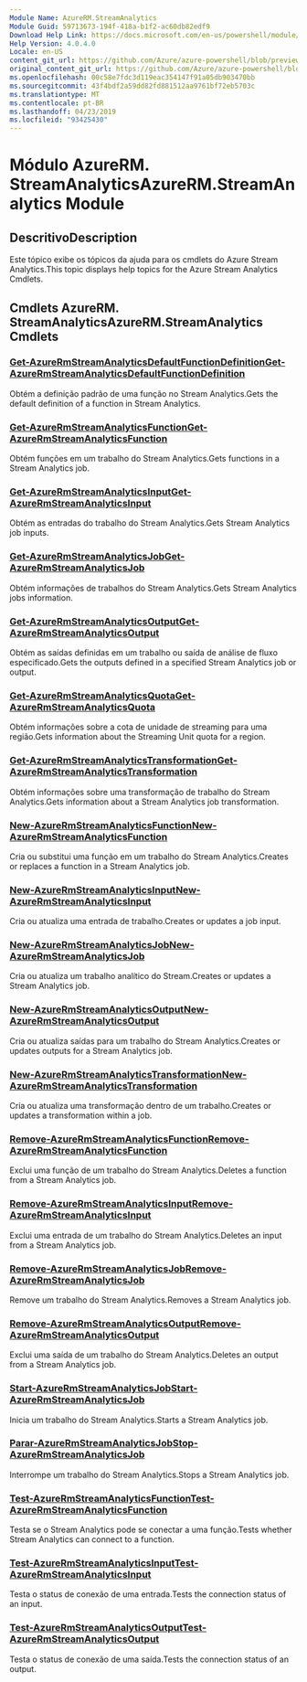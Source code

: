 ```yaml
---
Module Name: AzureRM.StreamAnalytics
Module Guid: 59713673-194f-418a-b1f2-ac60db82edf9
Download Help Link: https://docs.microsoft.com/en-us/powershell/module/azurerm.streamanalytics
Help Version: 4.0.4.0
Locale: en-US
content_git_url: https://github.com/Azure/azure-powershell/blob/preview/src/ResourceManager/StreamAnalytics/Commands.StreamAnalytics/help/AzureRM.StreamAnalytics.md
original_content_git_url: https://github.com/Azure/azure-powershell/blob/preview/src/ResourceManager/StreamAnalytics/Commands.StreamAnalytics/help/AzureRM.StreamAnalytics.md
ms.openlocfilehash: 00c58e7fdc3d119eac354147f91a05db903470bb
ms.sourcegitcommit: 43f4bdf2a59dd82fd881512aa9761bf72eb5703c
ms.translationtype: MT
ms.contentlocale: pt-BR
ms.lasthandoff: 04/23/2019
ms.locfileid: "93425430"
---
```

# <span data-ttu-id="1e7f6-101">Módulo AzureRM. StreamAnalytics</span><span class="sxs-lookup"><span data-stu-id="1e7f6-101">AzureRM.StreamAnalytics Module</span></span>
## <span data-ttu-id="1e7f6-102">Descritivo</span><span class="sxs-lookup"><span data-stu-id="1e7f6-102">Description</span></span>
<span data-ttu-id="1e7f6-103">Este tópico exibe os tópicos da ajuda para os cmdlets do Azure Stream Analytics.</span><span class="sxs-lookup"><span data-stu-id="1e7f6-103">This topic displays help topics for the Azure Stream Analytics Cmdlets.</span></span>

## <span data-ttu-id="1e7f6-104">Cmdlets AzureRM. StreamAnalytics</span><span class="sxs-lookup"><span data-stu-id="1e7f6-104">AzureRM.StreamAnalytics Cmdlets</span></span>
### [<span data-ttu-id="1e7f6-105">Get-AzureRmStreamAnalyticsDefaultFunctionDefinition</span><span class="sxs-lookup"><span data-stu-id="1e7f6-105">Get-AzureRmStreamAnalyticsDefaultFunctionDefinition</span></span>](Get-AzureRmStreamAnalyticsDefaultFunctionDefinition.md)
<span data-ttu-id="1e7f6-106">Obtém a definição padrão de uma função no Stream Analytics.</span><span class="sxs-lookup"><span data-stu-id="1e7f6-106">Gets the default definition of a function in Stream Analytics.</span></span>

### [<span data-ttu-id="1e7f6-107">Get-AzureRmStreamAnalyticsFunction</span><span class="sxs-lookup"><span data-stu-id="1e7f6-107">Get-AzureRmStreamAnalyticsFunction</span></span>](Get-AzureRmStreamAnalyticsFunction.md)
<span data-ttu-id="1e7f6-108">Obtém funções em um trabalho do Stream Analytics.</span><span class="sxs-lookup"><span data-stu-id="1e7f6-108">Gets functions in a Stream Analytics job.</span></span>

### [<span data-ttu-id="1e7f6-109">Get-AzureRmStreamAnalyticsInput</span><span class="sxs-lookup"><span data-stu-id="1e7f6-109">Get-AzureRmStreamAnalyticsInput</span></span>](Get-AzureRmStreamAnalyticsInput.md)
<span data-ttu-id="1e7f6-110">Obtém as entradas do trabalho do Stream Analytics.</span><span class="sxs-lookup"><span data-stu-id="1e7f6-110">Gets Stream Analytics job inputs.</span></span>

### [<span data-ttu-id="1e7f6-111">Get-AzureRmStreamAnalyticsJob</span><span class="sxs-lookup"><span data-stu-id="1e7f6-111">Get-AzureRmStreamAnalyticsJob</span></span>](Get-AzureRmStreamAnalyticsJob.md)
<span data-ttu-id="1e7f6-112">Obtém informações de trabalhos do Stream Analytics.</span><span class="sxs-lookup"><span data-stu-id="1e7f6-112">Gets Stream Analytics jobs information.</span></span>

### [<span data-ttu-id="1e7f6-113">Get-AzureRmStreamAnalyticsOutput</span><span class="sxs-lookup"><span data-stu-id="1e7f6-113">Get-AzureRmStreamAnalyticsOutput</span></span>](Get-AzureRmStreamAnalyticsOutput.md)
<span data-ttu-id="1e7f6-114">Obtém as saídas definidas em um trabalho ou saída de análise de fluxo especificado.</span><span class="sxs-lookup"><span data-stu-id="1e7f6-114">Gets the outputs defined in a specified Stream Analytics job or output.</span></span>

### [<span data-ttu-id="1e7f6-115">Get-AzureRmStreamAnalyticsQuota</span><span class="sxs-lookup"><span data-stu-id="1e7f6-115">Get-AzureRmStreamAnalyticsQuota</span></span>](Get-AzureRmStreamAnalyticsQuota.md)
<span data-ttu-id="1e7f6-116">Obtém informações sobre a cota de unidade de streaming para uma região.</span><span class="sxs-lookup"><span data-stu-id="1e7f6-116">Gets information about the Streaming Unit quota for a region.</span></span>

### [<span data-ttu-id="1e7f6-117">Get-AzureRmStreamAnalyticsTransformation</span><span class="sxs-lookup"><span data-stu-id="1e7f6-117">Get-AzureRmStreamAnalyticsTransformation</span></span>](Get-AzureRmStreamAnalyticsTransformation.md)
<span data-ttu-id="1e7f6-118">Obtém informações sobre uma transformação de trabalho do Stream Analytics.</span><span class="sxs-lookup"><span data-stu-id="1e7f6-118">Gets information about a Stream Analytics job transformation.</span></span>

### [<span data-ttu-id="1e7f6-119">New-AzureRmStreamAnalyticsFunction</span><span class="sxs-lookup"><span data-stu-id="1e7f6-119">New-AzureRmStreamAnalyticsFunction</span></span>](New-AzureRmStreamAnalyticsFunction.md)
<span data-ttu-id="1e7f6-120">Cria ou substitui uma função em um trabalho do Stream Analytics.</span><span class="sxs-lookup"><span data-stu-id="1e7f6-120">Creates or replaces a function in a Stream Analytics job.</span></span>

### [<span data-ttu-id="1e7f6-121">New-AzureRmStreamAnalyticsInput</span><span class="sxs-lookup"><span data-stu-id="1e7f6-121">New-AzureRmStreamAnalyticsInput</span></span>](New-AzureRmStreamAnalyticsInput.md)
<span data-ttu-id="1e7f6-122">Cria ou atualiza uma entrada de trabalho.</span><span class="sxs-lookup"><span data-stu-id="1e7f6-122">Creates or updates a job input.</span></span>

### [<span data-ttu-id="1e7f6-123">New-AzureRmStreamAnalyticsJob</span><span class="sxs-lookup"><span data-stu-id="1e7f6-123">New-AzureRmStreamAnalyticsJob</span></span>](New-AzureRmStreamAnalyticsJob.md)
<span data-ttu-id="1e7f6-124">Cria ou atualiza um trabalho analítico do Stream.</span><span class="sxs-lookup"><span data-stu-id="1e7f6-124">Creates or updates a Stream Analytics job.</span></span>

### [<span data-ttu-id="1e7f6-125">New-AzureRmStreamAnalyticsOutput</span><span class="sxs-lookup"><span data-stu-id="1e7f6-125">New-AzureRmStreamAnalyticsOutput</span></span>](New-AzureRmStreamAnalyticsOutput.md)
<span data-ttu-id="1e7f6-126">Cria ou atualiza saídas para um trabalho do Stream Analytics.</span><span class="sxs-lookup"><span data-stu-id="1e7f6-126">Creates or updates outputs for a Stream Analytics job.</span></span>

### [<span data-ttu-id="1e7f6-127">New-AzureRmStreamAnalyticsTransformation</span><span class="sxs-lookup"><span data-stu-id="1e7f6-127">New-AzureRmStreamAnalyticsTransformation</span></span>](New-AzureRmStreamAnalyticsTransformation.md)
<span data-ttu-id="1e7f6-128">Cria ou atualiza uma transformação dentro de um trabalho.</span><span class="sxs-lookup"><span data-stu-id="1e7f6-128">Creates or updates a transformation within a job.</span></span>

### [<span data-ttu-id="1e7f6-129">Remove-AzureRmStreamAnalyticsFunction</span><span class="sxs-lookup"><span data-stu-id="1e7f6-129">Remove-AzureRmStreamAnalyticsFunction</span></span>](Remove-AzureRmStreamAnalyticsFunction.md)
<span data-ttu-id="1e7f6-130">Exclui uma função de um trabalho do Stream Analytics.</span><span class="sxs-lookup"><span data-stu-id="1e7f6-130">Deletes a function from a Stream Analytics job.</span></span>

### [<span data-ttu-id="1e7f6-131">Remove-AzureRmStreamAnalyticsInput</span><span class="sxs-lookup"><span data-stu-id="1e7f6-131">Remove-AzureRmStreamAnalyticsInput</span></span>](Remove-AzureRmStreamAnalyticsInput.md)
<span data-ttu-id="1e7f6-132">Exclui uma entrada de um trabalho do Stream Analytics.</span><span class="sxs-lookup"><span data-stu-id="1e7f6-132">Deletes an input from a Stream Analytics job.</span></span>

### [<span data-ttu-id="1e7f6-133">Remove-AzureRmStreamAnalyticsJob</span><span class="sxs-lookup"><span data-stu-id="1e7f6-133">Remove-AzureRmStreamAnalyticsJob</span></span>](Remove-AzureRmStreamAnalyticsJob.md)
<span data-ttu-id="1e7f6-134">Remove um trabalho do Stream Analytics.</span><span class="sxs-lookup"><span data-stu-id="1e7f6-134">Removes a Stream Analytics job.</span></span>

### [<span data-ttu-id="1e7f6-135">Remove-AzureRmStreamAnalyticsOutput</span><span class="sxs-lookup"><span data-stu-id="1e7f6-135">Remove-AzureRmStreamAnalyticsOutput</span></span>](Remove-AzureRmStreamAnalyticsOutput.md)
<span data-ttu-id="1e7f6-136">Exclui uma saída de um trabalho do Stream Analytics.</span><span class="sxs-lookup"><span data-stu-id="1e7f6-136">Deletes an output from a Stream Analytics job.</span></span>

### [<span data-ttu-id="1e7f6-137">Start-AzureRmStreamAnalyticsJob</span><span class="sxs-lookup"><span data-stu-id="1e7f6-137">Start-AzureRmStreamAnalyticsJob</span></span>](Start-AzureRmStreamAnalyticsJob.md)
<span data-ttu-id="1e7f6-138">Inicia um trabalho do Stream Analytics.</span><span class="sxs-lookup"><span data-stu-id="1e7f6-138">Starts a Stream Analytics job.</span></span>

### [<span data-ttu-id="1e7f6-139">Parar-AzureRmStreamAnalyticsJob</span><span class="sxs-lookup"><span data-stu-id="1e7f6-139">Stop-AzureRmStreamAnalyticsJob</span></span>](Stop-AzureRmStreamAnalyticsJob.md)
<span data-ttu-id="1e7f6-140">Interrompe um trabalho do Stream Analytics.</span><span class="sxs-lookup"><span data-stu-id="1e7f6-140">Stops a Stream Analytics job.</span></span>

### [<span data-ttu-id="1e7f6-141">Test-AzureRmStreamAnalyticsFunction</span><span class="sxs-lookup"><span data-stu-id="1e7f6-141">Test-AzureRmStreamAnalyticsFunction</span></span>](Test-AzureRmStreamAnalyticsFunction.md)
<span data-ttu-id="1e7f6-142">Testa se o Stream Analytics pode se conectar a uma função.</span><span class="sxs-lookup"><span data-stu-id="1e7f6-142">Tests whether Stream Analytics can connect to a function.</span></span>

### [<span data-ttu-id="1e7f6-143">Test-AzureRmStreamAnalyticsInput</span><span class="sxs-lookup"><span data-stu-id="1e7f6-143">Test-AzureRmStreamAnalyticsInput</span></span>](Test-AzureRmStreamAnalyticsInput.md)
<span data-ttu-id="1e7f6-144">Testa o status de conexão de uma entrada.</span><span class="sxs-lookup"><span data-stu-id="1e7f6-144">Tests the connection status of an input.</span></span>

### [<span data-ttu-id="1e7f6-145">Test-AzureRmStreamAnalyticsOutput</span><span class="sxs-lookup"><span data-stu-id="1e7f6-145">Test-AzureRmStreamAnalyticsOutput</span></span>](Test-AzureRmStreamAnalyticsOutput.md)
<span data-ttu-id="1e7f6-146">Testa o status de conexão de uma saída.</span><span class="sxs-lookup"><span data-stu-id="1e7f6-146">Tests the connection status of an output.</span></span>

